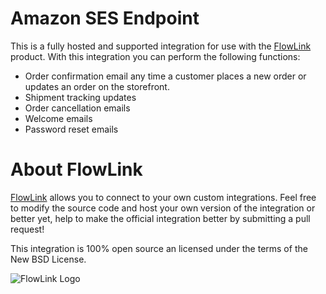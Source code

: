 # Amazon SES Endpoint

This is a fully hosted and supported integration for use with the [FlowLink](http://flowlink.io/) product. With this integration you can perform the following functions:

* Order confirmation email any time a customer places a new order or updates an order on the storefront.
* Shipment tracking updates
* Order cancellation emails
* Welcome emails
* Password reset emails

# About FlowLink

[FlowLink](http://flowlink.io/) allows you to connect to your own custom integrations.
Feel free to modify the source code and host your own version of the integration
or better yet, help to make the official integration better by submitting a pull request!

This integration is 100% open source an licensed under the terms of the New BSD License.

![FlowLink Logo](http://flowlink.io/wp-content/uploads/logo-1.png)
